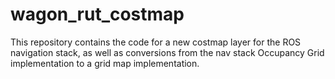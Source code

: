 # wagon_rut_costmap

This repository contains the code for a new costmap layer for the ROS navigation stack, as well as conversions from the nav stack Occupancy Grid implementation to a grid map implementation.
